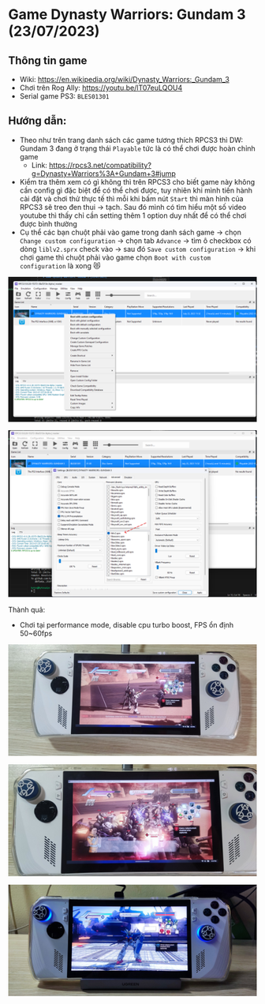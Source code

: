 # Game Dynasty Warriors: Gundam 3 (23/07/2023)

## Thông tin game

- Wiki: https://en.wikipedia.org/wiki/Dynasty_Warriors:_Gundam_3
- Chơi trên Rog Ally: https://youtu.be/lT07euLQOU4
- Serial game PS3: `BLES01301`

## Hướng dẫn:

- Theo như trên trang danh sách các game tương thích RPCS3 thì DW: Gundam 3 đang ở trạng thái `Playable` tức là có thể chơi được hoàn chỉnh game
  - Link: https://rpcs3.net/compatibility?g=Dynasty+Warriors%3A+Gundam+3#jump
- Kiểm tra thêm xem có gì không thì trên RPCS3 cho biết game này không cần config gì đặc biệt để có thể chơi được, tuy nhiên khi mình tiến hành cài đặt và chơi thử thực tế thì mỗi khi bấm nút `Start` thì màn hình của RPCS3 sẽ treo đen thui -> tạch. Sau đó mình có tìm hiểu một số video youtube thì thấy chỉ cần setting thêm 1 option duy nhất để có thể chơi được bình thường
- Cụ thể các bạn chuột phải vào game trong danh sách game -> chọn `Change custom configuration` -> chọn tab `Advance` -> tìm ô checkbox có dòng `liblv2.sprx` check vào -> sau đó `Save custom configuration` -> khi chơi game thì chuột phải vào game chọn `Boot with custom configuration` là xong 😻

![](./config-01.png)

![](./config-02.png)

Thành quả: 
- Chơi tại performance mode, disable cpu turbo boost, FPS ổn định 50~60fps

![](./gundam-01.jpg)

![](./gundam-02.jpg)

![](./gundam-03.jpg)